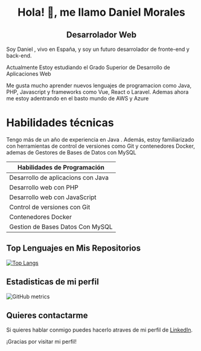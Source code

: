 <h1 align="center"> Hola! 👋, me llamo Daniel Morales </h1>
<h2 align="center"> Desarrolador Web </h2>

Soy Daniel , vivo en España, y soy un futuro desarrolador de fronte-end y back-end.

Actualmente Estoy estudiando el Grado Superior de Desarrollo de Aplicaciones Web

Me gusta mucho aprender nuevos lenguajes de programacion como Java, PHP, Javascript  y frameworks como Vue, React o Laravel. Ademas ahora me estoy adentrando en el basto mundo de AWS y Azure


# Habilidades técnicas

Tengo más de un año de experiencia en Java . Además, estoy familiarizado con herramientas de control de versiones como Git y contenedores Docker, ademas de Gestores de Bases de Datos con MySQL

| Habilidades de Programación |
| -------------------- |
| Desarrollo de aplicacions con Java | 
| Desarrollo web con PHP | 
| Desarrollo web con JavaScript|
| Control de versiones con Git | 
| Contenedores Docker | 
| Gestion de Bases Datos Con MySQL |

## Top Lenguajes en Mis Repositorios


[![Top Langs](https://github-readme-stats.vercel.app/api/top-langs/?username=danmorjac&layout=compact&langs_count=10&hide_title=true)](https://github.com/danmorjac?tab=repositories)

## Estadisticas de mi perfil

![GitHub metrics](https://metrics.lecoq.io/danmorjac)  

## Quieres contactarme 

Si quieres hablar conmigo puedes hacerlo atraves de mi perfil de  [LinkedIn](https://www.linkedin.com/in/daniel-morales-jachym-15b098263/).

¡Gracias por visitar mi perfil!
